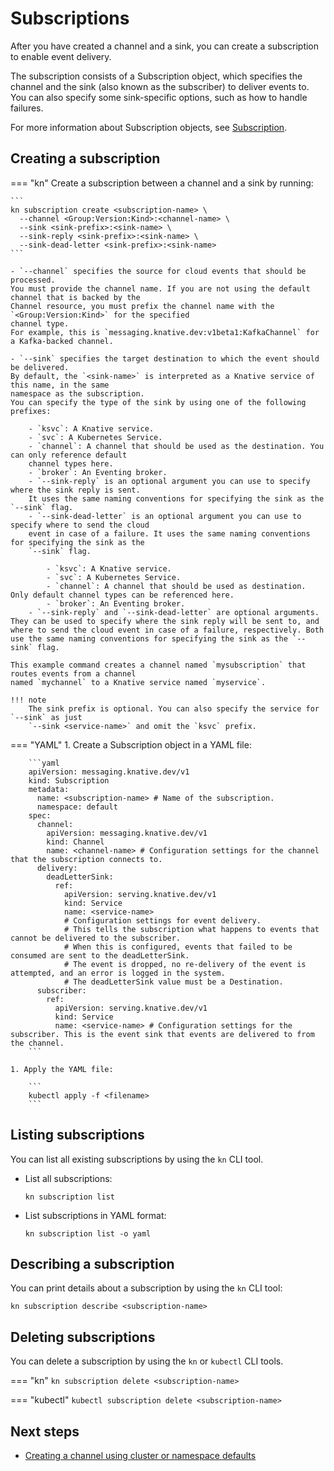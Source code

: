 # Subscriptions

After you have created a channel and a sink, you can create a subscription to enable event delivery.

The subscription consists of a Subscription object, which specifies the channel and the sink (also
known as the subscriber) to deliver events to. You can also specify some sink-specific options, such
as how to handle failures.

For more information about Subscription objects, see
[Subscription](https://knative.dev/docs/reference/api/eventing/#messaging.knative.dev/v1.Subscription).

## Creating a subscription


=== "kn"
    Create a subscription between a channel and a sink by running:

    ```
    kn subscription create <subscription-name> \
      --channel <Group:Version:Kind>:<channel-name> \
      --sink <sink-prefix>:<sink-name> \
      --sink-reply <sink-prefix>:<sink-name> \
      --sink-dead-letter <sink-prefix>:<sink-name>
    ```

    - `--channel` specifies the source for cloud events that should be processed.
    You must provide the channel name. If you are not using the default channel that is backed by the
    Channel resource, you must prefix the channel name with the `<Group:Version:Kind>` for the specified
    channel type.
    For example, this is `messaging.knative.dev:v1beta1:KafkaChannel` for a Kafka-backed channel.

    - `--sink` specifies the target destination to which the event should be delivered.
    By default, the `<sink-name>` is interpreted as a Knative service of this name, in the same
    namespace as the subscription.
    You can specify the type of the sink by using one of the following prefixes:

        - `ksvc`: A Knative service.
        - `svc`: A Kubernetes Service.
        - `channel`: A channel that should be used as the destination. You can only reference default
        channel types here.
        - `broker`: An Eventing broker.
        - `--sink-reply` is an optional argument you can use to specify where the sink reply is sent.
        It uses the same naming conventions for specifying the sink as the `--sink` flag.
        - `--sink-dead-letter` is an optional argument you can use to specify where to send the cloud
        event in case of a failure. It uses the same naming conventions for specifying the sink as the
        `--sink` flag.

            - `ksvc`: A Knative service.
            - `svc`: A Kubernetes Service.
            - `channel`: A channel that should be used as destination. Only default channel types can be referenced here.
            - `broker`: An Eventing broker.
        - `--sink-reply` and `--sink-dead-letter` are optional arguments. They can be used to specify where the sink reply will be sent to, and where to send the cloud event in case of a failure, respectively. Both use the same naming conventions for specifying the sink as the `--sink` flag.

    This example command creates a channel named `mysubscription` that routes events from a channel
    named `mychannel` to a Knative service named `myservice`.

    !!! note
        The sink prefix is optional. You can also specify the service for `--sink` as just
        `--sink <service-name>` and omit the `ksvc` prefix.


=== "YAML"
    1. Create a Subscription object in a YAML file:

        ```yaml
        apiVersion: messaging.knative.dev/v1
        kind: Subscription
        metadata:
          name: <subscription-name> # Name of the subscription.
          namespace: default
        spec:
          channel:
            apiVersion: messaging.knative.dev/v1
            kind: Channel
            name: <channel-name> # Configuration settings for the channel that the subscription connects to.
          delivery:
            deadLetterSink:
              ref:
                apiVersion: serving.knative.dev/v1
                kind: Service
                name: <service-name>
                # Configuration settings for event delivery.
                # This tells the subscription what happens to events that cannot be delivered to the subscriber.
                # When this is configured, events that failed to be consumed are sent to the deadLetterSink.
                # The event is dropped, no re-delivery of the event is attempted, and an error is logged in the system.
                # The deadLetterSink value must be a Destination.
          subscriber:
            ref:
              apiVersion: serving.knative.dev/v1
              kind: Service
              name: <service-name> # Configuration settings for the subscriber. This is the event sink that events are delivered to from the channel.
        ```

    1. Apply the YAML file:

        ```
        kubectl apply -f <filename>
        ```


## Listing subscriptions

You can list all existing subscriptions by using the `kn` CLI tool.

- List all subscriptions:

    ```
    kn subscription list
    ```

- List subscriptions in YAML format:

    ```
    kn subscription list -o yaml
    ```

## Describing a subscription

You can print details about a subscription by using the `kn` CLI tool:

```
kn subscription describe <subscription-name>
```
<!--TODO: Add an example command and output-->
<!--TODO: Add details for kn subscription update - existing generated docs weren't clear enough, need better explained examples-->

## Deleting subscriptions

You can delete a subscription by using the `kn` or `kubectl` CLI tools.

=== "kn"
    ```
    kn subscription delete <subscription-name>
    ```


=== "kubectl"
    ```
    kubectl subscription delete <subscription-name>
    ```

## Next steps

- [Creating a channel using cluster or namespace defaults](/eventing/channels/create-default-channel)
